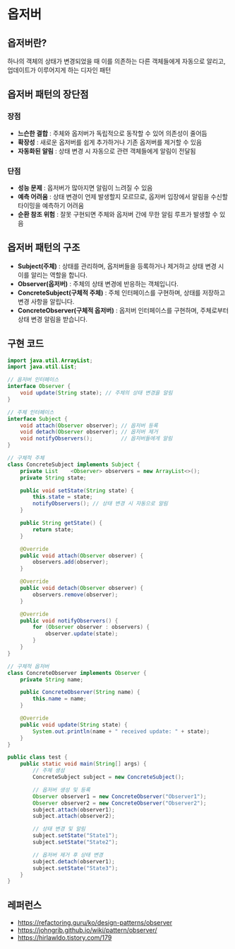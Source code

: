 # 옵저버

## 옵저버란?
하나의 객체의 상태가 변경되었을 때 이를 의존하는 다른 객체들에게 자동으로 알리고, 업데이트가 이루어지게 하는 디자인 패턴

## 옵저버 패턴의 장단점
### 장점
- **느슨한 결합** : 주체와 옵저버가 독립적으로 동작할 수 있어 의존성이 줄어듬
- **확장성** : 새로운 옵저버를 쉽게 추가하거나 기존 옵저버를 제거할 수 있음
- **자동화된 알림** : 상태 변경 시 자동으로 관련 객체들에게 알림이 전달됨

### 단점
- **성능 문제** : 옵저버가 많아지면 알림이 느려질 수 있음
- **예측 어려움** : 상태 변경이 언제 발생할지 모르므로, 옵저버 입장에서 알림을 수신할 타이밍을 예측하기 어려움
- **순환 참조 위험** : 잘못 구현되면 주체와 옵저버 간에 무한 알림 루프가 발생할 수 있음

## 옵저버 패턴의 구조

- **Subject(주체)** : 상태를 관리하며, 옵저버들을 등록하거나 제거하고 상태 변경 시 이를 알리는 역할을 합니다.
- **Observer(옵저버)** : 주체의 상태 변경에 반응하는 객체입니다.
- **ConcreteSubject(구체적 주체)** : 주체 인터페이스를 구현하며, 상태를 저장하고 변경 사항을 알립니다.
- **ConcreteObserver(구체적 옵저버)** : 옵저버 인터페이스를 구현하며, 주체로부터 상태 변경 알림을 받습니다.

## 구현 코드
```java
import java.util.ArrayList;
import java.util.List;

// 옵저버 인터페이스
interface Observer {
    void update(String state); // 주체의 상태 변경을 알림
}

// 주체 인터페이스
interface Subject {
    void attach(Observer observer); // 옵저버 등록
    void detach(Observer observer); // 옵저버 제거
    void notifyObservers();         // 옵저버들에게 알림
}

// 구체적 주체
class ConcreteSubject implements Subject {
    private List    <Observer> observers = new ArrayList<>();
    private String state;

    public void setState(String state) {
        this.state = state;
        notifyObservers(); // 상태 변경 시 자동으로 알림
    }

    public String getState() {
        return state;
    }

    @Override
    public void attach(Observer observer) {
        observers.add(observer);
    }

    @Override
    public void detach(Observer observer) {
        observers.remove(observer);
    }

    @Override
    public void notifyObservers() {
        for (Observer observer : observers) {
            observer.update(state);
        }
    }
}

// 구체적 옵저버
class ConcreteObserver implements Observer {
    private String name;

    public ConcreteObserver(String name) {
        this.name = name;
    }

    @Override
    public void update(String state) {
        System.out.println(name + " received update: " + state);
    }
}

public class test {
    public static void main(String[] args) {
        // 주체 생성
        ConcreteSubject subject = new ConcreteSubject();

        // 옵저버 생성 및 등록
        Observer observer1 = new ConcreteObserver("Observer1");
        Observer observer2 = new ConcreteObserver("Observer2");
        subject.attach(observer1);
        subject.attach(observer2);

        // 상태 변경 및 알림
        subject.setState("State1");
        subject.setState("State2");

        // 옵저버 제거 후 상태 변경
        subject.detach(observer1);
        subject.setState("State3");
    }
}
```

## 레퍼런스
- https://refactoring.guru/ko/design-patterns/observer
- https://johngrib.github.io/wiki/pattern/observer/
- https://hirlawldo.tistory.com/179